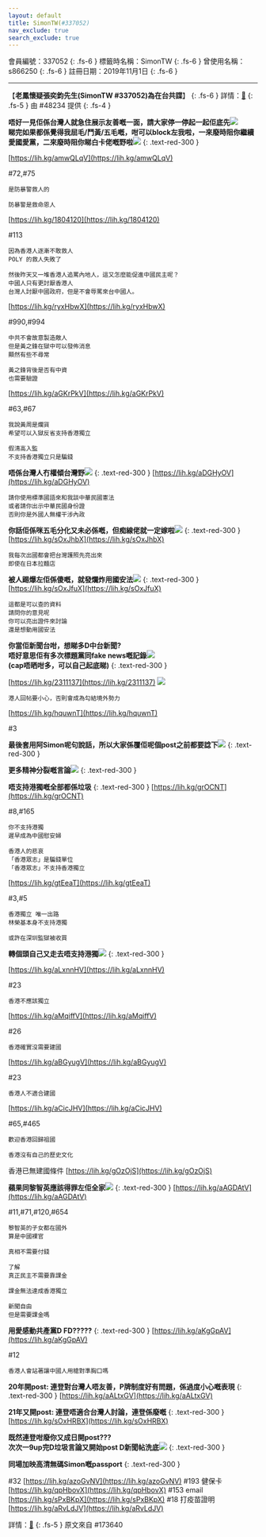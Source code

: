 ```yaml
---
layout: default
title: SimonTW(#337052)
nav_exclude: true
search_exclude: true
---
```


會員編號：337052
{: .fs-6 }
標籤時名稱：SimonTW
{: .fs-6 }
曾使用名稱：s866250
{: .fs-6 }
註冊日期：2019年11月1日
{: .fs-6 }

---

<div class="code-example" markdown="1">

【**老鳳懷疑張奕鈞先生(SimonTW #337052)為在台共諜**】
{: .fs-6 }
詳情：[🔗](https://lihkg.com/thread/2299129/page/1)
{: .fs-5 }
由 #48234 提供
{: .fs-4 }

</div>
<div class="code-example" markdown="1">

**唔好一見佢係台灣人就急住展示友善嘅一面，請大家停一停起一起佢底先![](https://cdn.lihkg.com/assets/faces/pig/drum.gif)<br>睇完如果都係覺得我屈毛/鬥黃/五毛嘅，咁可以block左我啦，一來廢時阻你繼續愛國愛黨，二來廢時阻你睇白卡佬嘅野啦![](https://cdn.lihkg.com/assets/faces/pig/heard.gif)**
{: .text-red-300 }

[https://lih.kg/amwQLqV](https://lih.kg/amwQLqV)

#72,#75
```
是防暴警救人的
```
```
防暴警是救命恩人
```
[https://lih.kg/1804120](https://lih.kg/1804120)

#113
```
因為香港人逐漸不敢救人
POLY 的救人失敗了
```
```
然後昨天又一堆香港人追罵內地人，這又怎麼能促進中國民主呢？
中國人只有更討厭香港人
台灣人討厭中國政府，但是不會辱罵來台中國人。
```
[https://lih.kg/ryxHbwX](https://lih.kg/ryxHbwX)

#990,#994
```
中共不會故意製造敵人
但是黃之鋒在獄中可以發佈消息
顯然有些不尋常
```
```
黃之鋒背後是否有中資
也需要驗證
```
[https://lih.kg/aGKrPkV](https://lih.kg/aGKrPkV)

#63,#67
```
我說黃周是爛貨
希望可以入獄反省支持香港獨立
```
```
假清高入監
不支持香港獨立只是騙錢
```


**唔係台灣人冇權傾台灣野![](https://cdn.lihkg.com/assets/faces/mouse/cryalot.gif)**
{: .text-red-300 }
[https://lih.kg/aDGHyOV](https://lih.kg/aDGHyOV)
```
請你使用標準國語來和我談中華民國憲法
或者請你出示中華民國身份證
否則你是外國人無權干涉內政
```

**你話佢係咪五毛分化又未必係嘅，但痴線佬就一定嫁啦![](https://cdn.lihkg.com/assets/faces/mouse/cross.gif)**
{: .text-red-300 }
[https://lih.kg/sOxJhbX](https://lih.kg/sOxJhbX)
```
我每次出國都會把台灣護照先亮出來
即使在日本拉麵店
```

**被人踢爆左佢係傻嘅，就發爛炸用國安法![](https://cdn.lihkg.com/assets/faces/normal/clown.gif)**
{: .text-red-300 }
[https://lih.kg/sOxJfuX](https://lih.kg/sOxJfuX)
```
這都是可以查的資料
請問你的意見呢
你可以亮出證件來討論
還是想動用國安法
```

**你當佢新聞台咁，想睇多D中台新聞?<br>唔好意思佢有多次標題黨同fake news嘅記錄![](https://cdn.lihkg.com/assets/faces/pig/heard.gif)<br>(cap唔晒咁多，可以自己起底睇)**
{: .text-red-300 }

[https://lih.kg/2311137](https://lih.kg/2311137)
![](https://na.cx/i/H4qC32s.png)


```
港人回帖要小心，否則會成為勾結境外勢力

```
[https://lih.kg/hquwnT](https://lih.kg/hquwnT)

#3

**最後套用阿Simon呢句說話，所以大家係覆佢呢個post之前都要諗下![](https://cdn.lihkg.com/assets/faces/mouse/tea.gif)**
{: .text-red-300 }


**更多精神分裂嘅言論![](https://cdn.lihkg.com/assets/faces/normal/angel.gif)**
{: .text-red-300 }

**唔支持港獨嘅全部都係垃圾**
{: .text-red-300 }
[https://lih.kg/grOCNT](https://lih.kg/grOCNT)

#8,#165
```
你不支持港獨
遲早成為中國慰安婦
```
```
香港人的悲哀
「香港眾志」是騙錢單位
「香港眾志」不支持香港獨立
```
[https://lih.kg/gtEeaT](https://lih.kg/gtEeaT)

#3,#5
```
香港獨立 唯一出路
林榮基本身不支持港獨
```
```
或許在深圳監獄被收買
```


**轉個頭自己又走去唔支持港獨![](https://cdn.lihkg.com/assets/faces/normal/wonder2.gif)**
{: .text-red-300 }

[https://lih.kg/aLxnnHV](https://lih.kg/aLxnnHV)

#23
```
香港不應該獨立
```
[https://lih.kg/aMqiffV](https://lih.kg/aMqiffV)

#26
```
香港確實沒需要建國
```
[https://lih.kg/aBGyugV](https://lih.kg/aBGyugV)

#23
```
香港人不適合建國
```
[https://lih.kg/aCicJHV](https://lih.kg/aCicJHV)

#65,#465
```
歡迎香港回歸祖國
```
```
香港沒有自己的歷史文化
```
香港已無建國條件
[https://lih.kg/gOzOjS](https://lih.kg/gOzOjS)


**蘋果同黎智英應該得罪左佢全家![](https://cdn.lihkg.com/assets/faces/normal/sosad.gif)**
{: .text-red-300 }
[https://lih.kg/aAGDAtV](https://lih.kg/aAGDAtV)

#11,#71,#120,#654
```
黎智英的子女都在國外
算是中國裸官
```
```
真相不需要付錢
```
```
了解
真正民主不需要靠課金
```
```
課金無法達成香港獨立
```
```
新聞自由
但是需要課金嗎
```


**用愛感動共產黨D FD?????**
{: .text-red-300 }
[https://lih.kg/aKgGpAV](https://lih.kg/aKgGpAV)

#12
```
香港人會站著讓中國人用槍對準胸口嗎
```

**20年開post: 連登對台灣人唔友善，P牌制度好有問題，係過度小心嘅表現**
{: .text-red-300 }
[https://lih.kg/aALtxGV](https://lih.kg/aALtxGV)

**21年又開post: 連登唔適合台灣人討論，連登係廢嘅**
{: .text-red-300 }
[https://lih.kg/sOxHRBX](https://lih.kg/sOxHRBX)


**既然連登咁廢你又成日開post???<br>次次一9up完D垃圾言論又開始post D新聞帖洗底![](https://cdn.lihkg.com/assets/faces/dog/give.gif)**
{: .text-red-300 }


**同場加映高清無碼Simon嘅passport**
{: .text-red-300 }

#32
[https://lih.kg/azoGvNV](https://lih.kg/azoGvNV)
#193 健保卡
[https://lih.kg/qpHbovX](https://lih.kg/qpHbovX)
#153 email
[https://lih.kg/sPxBKpX](https://lih.kg/sPxBKpX)
#18 打疫苗證明
[https://lih.kg/aRvLdJV](https://lih.kg/aRvLdJV)

詳情：[🔗](https://lih.kg/hEBqLT)
{: .fs-5 }
原文來自 #173640

</div>
